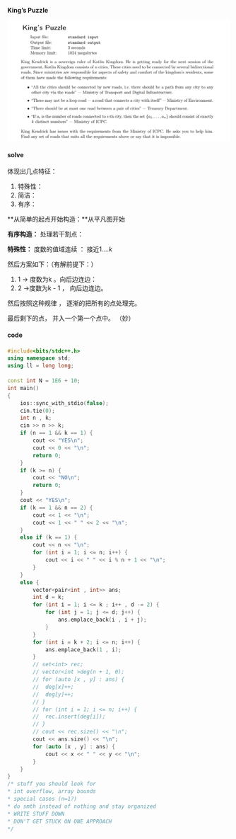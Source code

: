 **King’s Puzzle**

![image-20230422233846495](image-20230422233846495.png)

#### solve

体现出几点特征：

1. 特殊性：
2. 简洁：
3. 有序：



**从简单的起点开始构造：**从平凡图开始

**有序构造：** 处理若干割点：

**特殊性：** 度数的值域连续 ： 接近$1....k$

然后方案如下：（有解前提下：） 

1. 1 -> 度数为k 。向后边连边：
2. 2 ->度数为k - 1 ， 向后边连边。

然后按照这种规律 ， 逐渐的把所有的点处理完。

最后剩下的点，  并入一个第一个点中。 （妙）

#### code

```cpp
#include<bits/stdc++.h>
using namespace std;
using ll = long long;

const int N = 1E6 + 10;
int main()
{
	ios::sync_with_stdio(false);
	cin.tie(0);
	int n , k;
	cin >> n >> k;
	if (n == 1 && k == 1) {
		cout << "YES\n";
		cout << 0 << "\n";
		return 0;
	}
	if (k >= n) {
		cout << "NO\n";
		return 0;
	}
	cout << "YES\n";
	if (k == 1 && n == 2) {
		cout << 1 << "\n";
		cout << 1 << " " << 2 << "\n";
	}
	else if (k == 1) {
		cout << n << "\n";
		for (int i = 1; i <= n; i++) {
			cout << i << " " << i % n + 1 << "\n";
		}
	}
	else {
		vector<pair<int , int>> ans;
		int d = k;
		for (int i = 1; i <= k ; i++ , d -= 2) {
			for (int j = 1; j <= d; j++) {
				ans.emplace_back(i , i + j);
			}
		}
		for (int i = k + 2; i <= n; i++) {
			ans.emplace_back(1 , i);
		}
		// set<int> rec;
		// vector<int >deg(n + 1, 0);
		// for (auto [x , y] : ans) {
		// 	deg[x]++;
		// 	deg[y]++;
		// }
		// for (int i = 1; i <= n; i++) {
		// 	rec.insert(deg[i]);
		// }
		// cout << rec.size() << "\n";
		cout << ans.size() << "\n";
		for (auto [x , y] : ans) {
			cout << x << " " << y << "\n";
		}
	}
}
/* stuff you should look for
* int overflow, array bounds
* special cases (n=1?)
* do smth instead of nothing and stay organized
* WRITE STUFF DOWN
* DON'T GET STUCK ON ONE APPROACH
*/
```

